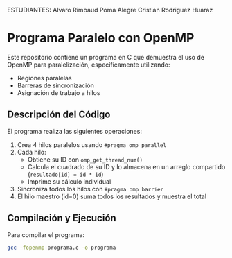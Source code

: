 ESTUDIANTES:
Alvaro Rimbaud Poma Alegre
Cristian Rodriguez Huaraz
# Programa Paralelo con OpenMP

Este repositorio contiene un programa en C que demuestra el uso de OpenMP para paralelización, específicamente utilizando:
- Regiones paralelas
- Barreras de sincronización
- Asignación de trabajo a hilos

## Descripción del Código

El programa realiza las siguientes operaciones:
1. Crea 4 hilos paralelos usando `#pragma omp parallel`
2. Cada hilo:
   - Obtiene su ID con `omp_get_thread_num()`
   - Calcula el cuadrado de su ID y lo almacena en un arreglo compartido (`resultado[id] = id * id`)
   - Imprime su cálculo individual
3. Sincroniza todos los hilos con `#pragma omp barrier`
4. El hilo maestro (id=0) suma todos los resultados y muestra el total

## Compilación y Ejecución

Para compilar el programa:
```bash
gcc -fopenmp programa.c -o programa

